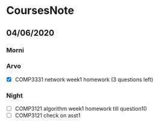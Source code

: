 # CoursesNote

## 04/06/2020

### Morni

### Arvo

- [x] COMP3331 network week1 homework (3 questions left)

### Night

- [ ] COMP3121 algorithm week1 homework till question10
- [ ] COMP3121 check on asst1
